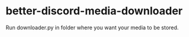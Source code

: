 # better-discord-media-downloader

Run downloader.py in folder where you want your media to be stored.
